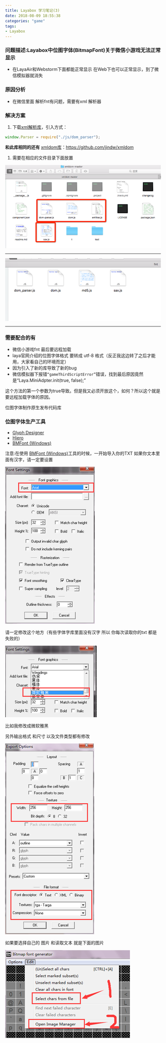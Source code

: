 ```yaml
---
title: Layabox 学习笔记(3)
date: 2018-08-09 18:55:38
categories: "game"
tags:
- Layabox
---
```


### 问题描述:Layabox中位图字体(BitmapFont)关于微信小游戏无法正常显示

- 在LayaAir和Webstorm下面都能正常显示 在Web下也可以正常显示，到了微信模拟器就消失

<!-- more -->

### 原因分析

- 在微信里面 解析fnt有问题，需要有xml 解析器

### 解决方案

1. 下载[xml解析库](http://fairygui.oss-cn-shenzhen.aliyuncs.com/js.rar)，引入方式：

```typescript
window.Parser = require("./js/dom_parser");
```

**和此库相同的还有** [xmldom库](https://github.com/jindw/xmldom)：https://github.com/jindw/xmldom

1. 需要在相应的文件目录下面放置 

![image-20180915193623298](Layabox-学习笔记-3/image-20180915193623298.png)

------

![image-20180915193734636](Layabox-学习笔记-3/image-20180915193734636.png)

------

### 需要配合的有

- 微信小游戏fnt 最后要远程加载
- laya官网介绍的位图字体格式 要转成 utf-8 格式（反正我这边转了之后才能用，大家看自己的环境而定）
- 因为引入了新的库导致了新的bug
- 微信模拟器下报错`“gameThirdScriptError”`错误，找到最后原因竟然是“Laya.MiniAdpter.init(true, false);”

这个方法的第一个参数为true导致。但是我又必须开放这个，如何？所以这个就是要远程加载字体的原因。

位图字体制作原生发布代码库

### 位图字体生产工具

- [Glyph Designer](https://71squared.com/glyphdesigner)
- [Hiero](https://github.com/libgdx/libgdx/wiki/Hiero)
- [BMFont (Windows)](http://www.angelcode.com/products/bmfont/)



注意:在使用 [BMFont (Windows)](http://www.angelcode.com/products/bmfont/)工具的时候，一开始导入你的TXT 如果你文本里面有汉字，请一定要设置

![$}6TV43{GK`05NZF7AXVIOF](Layabox-学习笔记-3/001.png)

请一定修改这个地方（有些字体字库里面没有汉字 所以 你每次读取你的txt 都是失败的）



![002](Layabox-学习笔记-3/002.png)

比如我修改成微软雅黑



另外输出格式 和尺寸 以及文件类型都有修改

![003](Layabox-学习笔记-3/003.png)



如果要选择自己的 图片 和读取文本 就是下面的图片



![004](Layabox-学习笔记-3/004.png)